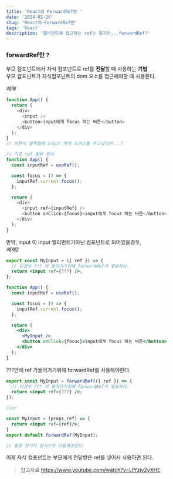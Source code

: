 ```yaml
---
title: 'React의 ForwardRef란 '
date: '2024-02-26'
slug: 'React의-ForwardRef란'
tags: 'React'
description: '엘리먼트에 접근하는 ref는 알지만...forwardRef?'
---
```


### forwardRef란 ?

부모 컴포넌트에서 자식 컴포넌트로 ref를 **전달**할 때 사용하는 **기법**  
부모 컴포넌트가 자식컴포넌트의 dom 요소를 접근해야할 때 사용된다.

_예제_

```js
function App() {
  return (
    <div>
      <input />
      <button>input에게 focus 하는 버튼</button>
    </div>
  );
}
// 버튼이 클릭될때 input 에게 포커스를 주고싶다면...?
```

```js
// 기존 ref 활용 방식
function App() {
  const inputRef = useRef();

  const focus = () => {
    inputRef.current.focus();
  };

  return (
    <div>
      <input ref={inputRef} />
      <button onClick={focus}>input에게 focus 하는 버튼</button>
    </div>
  );
}
```

만약, input 이 input 엘리먼트가아닌 컴포넌트로 되어있을경우,  
_예제2_

```jsx
export const MyInput = ({ ref }) => {
  // 이경우 ??? 의 들어가기위해 forwardRef가 필요하다.
  return <input ref={???} />;
};

function App() {
  const inputRef = useRef();

  const focus = () => {
    inputRef.current.focus();
  };

  return (
    <div>
      <MyInput />
      <button onClick={focus}>input에게 focus 하는 버튼</button>
    </div>
  );
}
```

???안에 ref 가들어가기위해 forwardRef를 사용해야한다.

```jsx
export const MyInput = forwardRef(({ ref }) => {
  // 이경우 ??? 의 들어가기위해 forwardRef가 필요하다.
  return <input ref={???} />;
});

//or

const MyInput = (props,ref) => {
  return <input ref={ref}/>;
}
export default forwardRef(MyInput);

// 둘중 한가지 방식으로 사용하면된다.
```

이제 자식 컴포넌트는 부모에게 전달받은 ref를 넣어서 사용하면 된다.

> 참고자료 https://www.youtube.com/watch?v=LtYzjv2yXHE
